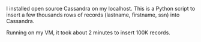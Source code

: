 I installed open source Cassandra on my localhost. 
This is a Python script to insert a few thousands rows of records (lastname, firstname, ssn) into Cassandra. 

Running on my VM, it took about 2 minutes to insert 100K records.
